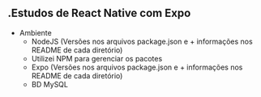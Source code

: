 .Estudos de React Native com Expo
------------
- Ambiente
	- NodeJS (Versões nos arquivos package.json e + informações nos README de cada diretório)
	- Utilizei NPM para gerenciar os pacotes
	- Expo (Versões nos arquivos package.json e + informações nos README de cada diretório)
	- BD MySQL